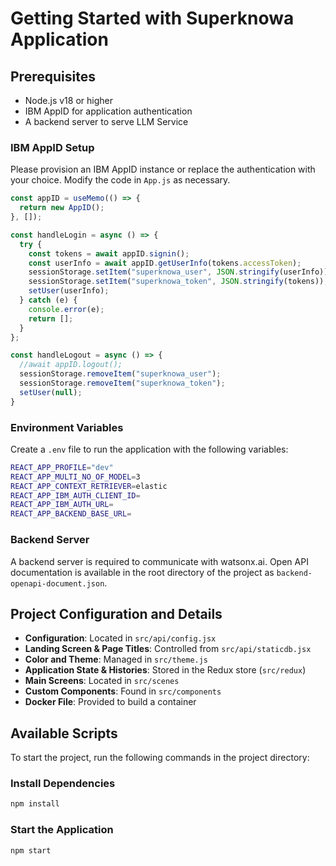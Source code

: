 # Getting Started with Superknowa Application

## Prerequisites

- Node.js v18 or higher
- IBM AppID for application authentication
- A backend server to serve LLM Service

### IBM AppID Setup

Please provision an IBM AppID instance or replace the authentication with your choice. Modify the code in `App.js` as necessary.

```js
const appID = useMemo(() => {
  return new AppID();
}, []);

const handleLogin = async () => {
  try {
    const tokens = await appID.signin();
    const userInfo = await appID.getUserInfo(tokens.accessToken);
    sessionStorage.setItem("superknowa_user", JSON.stringify(userInfo));
    sessionStorage.setItem("superknowa_token", JSON.stringify(tokens));
    setUser(userInfo);
  } catch (e) {
    console.error(e);
    return [];
  }
};

const handleLogout = async () => {
  //await appID.logout();
  sessionStorage.removeItem("superknowa_user");
  sessionStorage.removeItem("superknowa_token");
  setUser(null);
}
```

### Environment Variables

Create a `.env` file to run the application with the following variables:

```sh
REACT_APP_PROFILE="dev"
REACT_APP_MULTI_NO_OF_MODEL=3
REACT_APP_CONTEXT_RETRIEVER=elastic
REACT_APP_IBM_AUTH_CLIENT_ID=
REACT_APP_IBM_AUTH_URL=
REACT_APP_BACKEND_BASE_URL=
```

### Backend Server

A backend server is required to communicate with watsonx.ai. Open API documentation is available in the root directory of the project as `backend-openapi-document.json`.

## Project Configuration and Details

- **Configuration**: Located in `src/api/config.jsx`
- **Landing Screen & Page Titles**: Controlled from `src/api/staticdb.jsx`
- **Color and Theme**: Managed in `src/theme.js`
- **Application State & Histories**: Stored in the Redux store (`src/redux`)
- **Main Screens**: Located in `src/scenes`
- **Custom Components**: Found in `src/components`
- **Docker File**: Provided to build a container

## Available Scripts

To start the project, run the following commands in the project directory:

### Install Dependencies

```sh
npm install
```

### Start the Application

```sh
npm start
```
